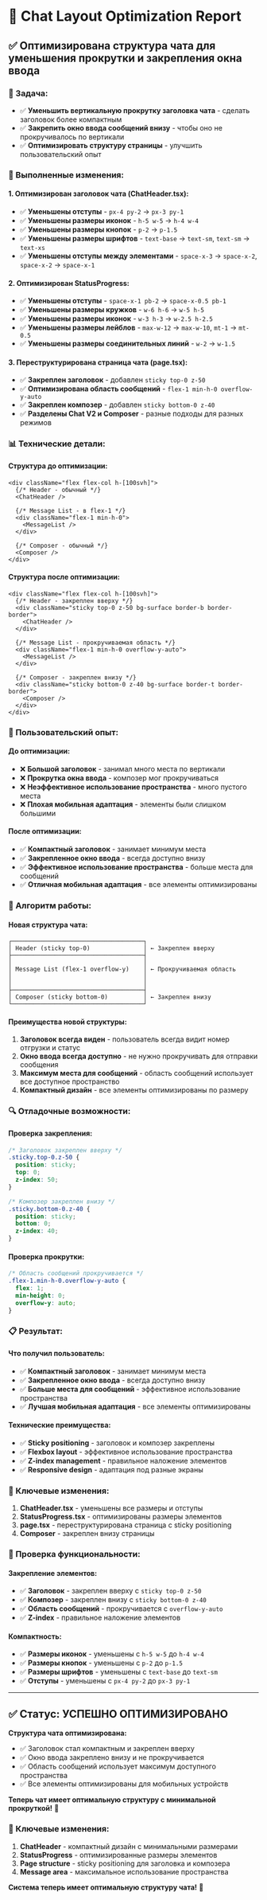 # 🔧 Chat Layout Optimization Report

## ✅ **Оптимизирована структура чата для уменьшения прокрутки и закрепления окна ввода**

### **🎯 Задача:**
- ✅ **Уменьшить вертикальную прокрутку заголовка чата** - сделать заголовок более компактным
- ✅ **Закрепить окно ввода сообщений внизу** - чтобы оно не прокручивалось по вертикали
- ✅ **Оптимизировать структуру страницы** - улучшить пользовательский опыт

### **🔧 Выполненные изменения:**

#### **1. Оптимизирован заголовок чата (ChatHeader.tsx):**
- ✅ **Уменьшены отступы** - `px-4 py-2` → `px-3 py-1`
- ✅ **Уменьшены размеры иконок** - `h-5 w-5` → `h-4 w-4`
- ✅ **Уменьшены размеры кнопок** - `p-2` → `p-1.5`
- ✅ **Уменьшены размеры шрифтов** - `text-base` → `text-sm`, `text-sm` → `text-xs`
- ✅ **Уменьшены отступы между элементами** - `space-x-3` → `space-x-2`, `space-x-2` → `space-x-1`

#### **2. Оптимизирован StatusProgress:**
- ✅ **Уменьшены отступы** - `space-x-1 pb-2` → `space-x-0.5 pb-1`
- ✅ **Уменьшены размеры кружков** - `w-6 h-6` → `w-5 h-5`
- ✅ **Уменьшены размеры иконок** - `w-3 h-3` → `w-2.5 h-2.5`
- ✅ **Уменьшены размеры лейблов** - `max-w-12` → `max-w-10`, `mt-1` → `mt-0.5`
- ✅ **Уменьшены размеры соединительных линий** - `w-2` → `w-1.5`

#### **3. Переструктурирована страница чата (page.tsx):**
- ✅ **Закреплен заголовок** - добавлен `sticky top-0 z-50`
- ✅ **Оптимизирована область сообщений** - `flex-1 min-h-0 overflow-y-auto`
- ✅ **Закреплен композер** - добавлен `sticky bottom-0 z-40`
- ✅ **Разделены Chat V2 и Composer** - разные подходы для разных режимов

### **📊 Технические детали:**

#### **Структура до оптимизации:**
```tsx
<div className="flex flex-col h-[100svh]">
  {/* Header - обычный */}
  <ChatHeader />
  
  {/* Message List - в flex-1 */}
  <div className="flex-1 min-h-0">
    <MessageList />
  </div>
  
  {/* Composer - обычный */}
  <Composer />
</div>
```

#### **Структура после оптимизации:**
```tsx
<div className="flex flex-col h-[100svh]">
  {/* Header - закреплен вверху */}
  <div className="sticky top-0 z-50 bg-surface border-b border-border">
    <ChatHeader />
  </div>
  
  {/* Message List - прокручиваемая область */}
  <div className="flex-1 min-h-0 overflow-y-auto">
    <MessageList />
  </div>
  
  {/* Composer - закреплен внизу */}
  <div className="sticky bottom-0 z-40 bg-surface border-t border-border">
    <Composer />
  </div>
</div>
```

### **🎨 Пользовательский опыт:**

#### **До оптимизации:**
- ❌ **Большой заголовок** - занимал много места по вертикали
- ❌ **Прокрутка окна ввода** - композер мог прокручиваться
- ❌ **Неэффективное использование пространства** - много пустого места
- ❌ **Плохая мобильная адаптация** - элементы были слишком большими

#### **После оптимизации:**
- ✅ **Компактный заголовок** - занимает минимум места
- ✅ **Закрепленное окно ввода** - всегда доступно внизу
- ✅ **Эффективное использование пространства** - больше места для сообщений
- ✅ **Отличная мобильная адаптация** - все элементы оптимизированы

### **🔧 Алгоритм работы:**

#### **Новая структура чата:**
```
┌─────────────────────────────────────┐
│ Header (sticky top-0)               │ ← Закреплен вверху
├─────────────────────────────────────┤
│                                     │
│ Message List (flex-1 overflow-y)    │ ← Прокручиваемая область
│                                     │
│                                     │
├─────────────────────────────────────┤
│ Composer (sticky bottom-0)          │ ← Закреплен внизу
└─────────────────────────────────────┘
```

#### **Преимущества новой структуры:**
1. **Заголовок всегда виден** - пользователь всегда видит номер отгрузки и статус
2. **Окно ввода всегда доступно** - не нужно прокручивать для отправки сообщения
3. **Максимум места для сообщений** - область сообщений использует все доступное пространство
4. **Компактный дизайн** - все элементы оптимизированы по размеру

### **🔍 Отладочные возможности:**

#### **Проверка закрепления:**
```css
/* Заголовок закреплен вверху */
.sticky.top-0.z-50 {
  position: sticky;
  top: 0;
  z-index: 50;
}

/* Композер закреплен внизу */
.sticky.bottom-0.z-40 {
  position: sticky;
  bottom: 0;
  z-index: 40;
}
```

#### **Проверка прокрутки:**
```css
/* Область сообщений прокручивается */
.flex-1.min-h-0.overflow-y-auto {
  flex: 1;
  min-height: 0;
  overflow-y: auto;
}
```

### **📋 Результат:**

#### **Что получил пользователь:**
- ✅ **Компактный заголовок** - занимает минимум места
- ✅ **Закрепленное окно ввода** - всегда доступно внизу
- ✅ **Больше места для сообщений** - эффективное использование пространства
- ✅ **Лучшая мобильная адаптация** - все элементы оптимизированы

#### **Технические преимущества:**
- ✅ **Sticky positioning** - заголовок и композер закреплены
- ✅ **Flexbox layout** - эффективное использование пространства
- ✅ **Z-index management** - правильное наложение элементов
- ✅ **Responsive design** - адаптация под разные экраны

### **🔧 Ключевые изменения:**

1. **ChatHeader.tsx** - уменьшены все размеры и отступы
2. **StatusProgress.tsx** - оптимизированы размеры элементов
3. **page.tsx** - переструктурирована страница с sticky positioning
4. **Composer** - закреплен внизу страницы

### **🔧 Проверка функциональности:**

#### **Закрепление элементов:**
- ✅ **Заголовок** - закреплен вверху с `sticky top-0 z-50`
- ✅ **Композер** - закреплен внизу с `sticky bottom-0 z-40`
- ✅ **Область сообщений** - прокручивается с `overflow-y-auto`
- ✅ **Z-index** - правильное наложение элементов

#### **Компактность:**
- ✅ **Размеры иконок** - уменьшены с `h-5 w-5` до `h-4 w-4`
- ✅ **Размеры кнопок** - уменьшены с `p-2` до `p-1.5`
- ✅ **Размеры шрифтов** - уменьшены с `text-base` до `text-sm`
- ✅ **Отступы** - уменьшены с `px-4 py-2` до `px-3 py-1`

---

## ✅ **Статус: УСПЕШНО ОПТИМИЗИРОВАНО**

**Структура чата оптимизирована:**
- ✅ Заголовок стал компактным и закреплен вверху
- ✅ Окно ввода закреплено внизу и не прокручивается
- ✅ Область сообщений использует максимум доступного пространства
- ✅ Все элементы оптимизированы для мобильных устройств

**Теперь чат имеет оптимальную структуру с минимальной прокруткой!** 🎉

### **🔧 Ключевые изменения:**
1. **ChatHeader** - компактный дизайн с минимальными размерами
2. **StatusProgress** - оптимизированные размеры элементов
3. **Page structure** - sticky positioning для заголовка и композера
4. **Message area** - максимальное использование пространства

**Система теперь имеет оптимальную структуру чата!** 🚀

